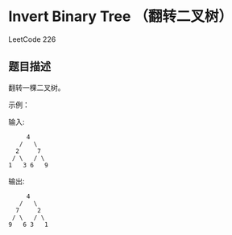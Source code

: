 # Invert Binary Tree （翻转二叉树） 

LeetCode 226

## 题目描述
翻转一棵二叉树。

示例：

输入: 
```
     4
   /   \
  2     7
 / \   / \
1   3 6   9
```
输出:
```
     4
   /   \
  7     2
 / \   / \
9   6 3   1
```
